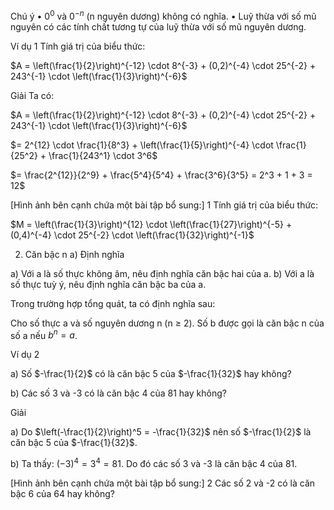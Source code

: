Chú ý
• $0^0$ và $0^{-n}$ (n nguyên dương) không có nghĩa.
• Luỹ thừa với số mũ nguyên có các tính chất tương tự của luỹ thừa với số mũ nguyên dương.

Ví dụ 1 Tính giá trị của biểu thức:

$A = \left(\frac{1}{2}\right)^{-12} \cdot 8^{-3} + (0,2)^{-4} \cdot 25^{-2} + 243^{-1} \cdot \left(\frac{1}{3}\right)^{-6}$

Giải
Ta có:

$A = \left(\frac{1}{2}\right)^{-12} \cdot 8^{-3} + (0,2)^{-4} \cdot 25^{-2} + 243^{-1} \cdot \left(\frac{1}{3}\right)^{-6}$

$= 2^{12} \cdot \frac{1}{8^3} + \left(\frac{1}{5}\right)^{-4} \cdot \frac{1}{25^2} + \frac{1}{243^1} \cdot 3^6$

$= \frac{2^{12}}{2^9} + \frac{5^4}{5^4} + \frac{3^6}{3^5} = 2^3 + 1 + 3 = 12$

[Hình ảnh bên cạnh chứa một bài tập bổ sung:]
1 Tính giá trị của biểu thức:

$M = \left(\frac{1}{3}\right)^{12} \cdot \left(\frac{1}{27}\right)^{-5} + (0,4)^{-4} \cdot 25^{-2} \cdot \left(\frac{1}{32}\right)^{-1}$

2. Căn bậc n
a) Định nghĩa

a) Với a là số thực không âm, nêu định nghĩa căn bậc hai của a.
b) Với a là số thực tuỳ ý, nêu định nghĩa căn bậc ba của a.

Trong trường hợp tổng quát, ta có định nghĩa sau:

Cho số thực a và số nguyên dương n (n ≥ 2). Số b được gọi là căn bậc n của số a nếu $b^n = a$.

Ví dụ 2

a) Số $-\frac{1}{2}$ có là căn bậc 5 của $-\frac{1}{32}$ hay không?

b) Các số 3 và -3 có là căn bậc 4 của 81 hay không?

Giải

a) Do $\left(-\frac{1}{2}\right)^5 = -\frac{1}{32}$ nên số $-\frac{1}{2}$ là căn bậc 5 của $-\frac{1}{32}$.

b) Ta thấy: $(-3)^4 = 3^4 = 81$. Do đó các số 3 và -3 là căn bậc 4 của 81.

[Hình ảnh bên cạnh chứa một bài tập bổ sung:]
2 Các số 2 và -2 có là căn bậc 6 của 64 hay không?